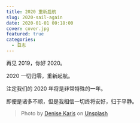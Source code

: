 ```yaml
---
title: 2020 重新启航
slug: 2020-sail-again
date: 2020-01-01 00:18:00
cover: cover.jpg
featured: true
categories:
  - 日志
---
```


再见 2019，你好 2020。

2020 一切归零，重新起航。

注定我们的 2020 年将是非常特殊的一年。

即便是诸多不顺，但是我相信一切终将安好，归于平静。

> Photo by [Denise Karis](https://unsplash.com/@photostuff) on [Unsplash](https://unsplash.com)
